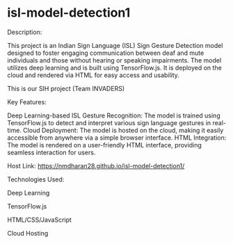 # isl-model-detection1

Description:

This project is an Indian Sign Language (ISL) Sign Gesture Detection model designed to foster engaging communication between deaf and mute individuals and those without hearing or speaking impairments. The model utilizes deep learning and is built using TensorFlow.js. It is deployed on the cloud and rendered via HTML for easy access and usability.

This is our SIH project (Team INVADERS)

Key Features:

Deep Learning-based ISL Gesture Recognition: The model is trained using TensorFlow.js to detect and interpret various sign language gestures in real-time.
Cloud Deployment: The model is hosted on the cloud, making it easily accessible from anywhere via a simple browser interface.
HTML Integration: The model is rendered on a user-friendly HTML interface, providing seamless interaction for users.

Host Link:
https://nmdharan28.github.io/isl-model-detection1/

Technologies Used:

Deep Learning

TensorFlow.js

HTML/CSS/JavaScript

Cloud Hosting
